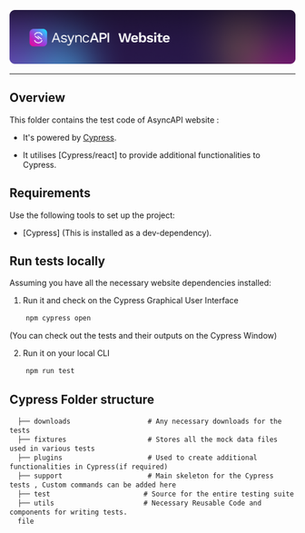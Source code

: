 [![AsyncAPI Banner and Logo](./public/img/logos/github-repobanner-website.png)](https://www.asyncapi.com)

--- 
## Overview 

This folder contains the test code of AsyncAPI website : 

- It's powered by [Cypress](https://docs.cypress.io/guides/overview/why-cypress).

- It utilises [Cypress/react] to provide additional functionalities to Cypress. 

## Requirements 
Use the following tools to set up the project:
- [Cypress] (This is installed as a dev-dependency).

## Run tests locally 

Assuming you have all the necessary website dependencies installed: 

1. Run it and check on the Cypress Graphical User Interface 
```bash
    npm cypress open 
```
(You can check out the tests and their outputs on the Cypress Window)

2. Run it on your local CLI  
```bash
    npm run test 
```

## Cypress Folder structure
```text
  ├── downloads                   # Any necessary downloads for the tests 
  ├── fixtures                    # Stores all the mock data files used in various tests 
  ├── plugins                     # Used to create additional functionalities in Cypress(if required)
  ├── support                     # Main skeleton for the Cypress tests , Custom commands can be added here
  ├── test                       # Source for the entire testing suite
  ├── utils                      # Necessary Reusable Code and components for writing tests.
  file
```